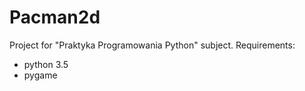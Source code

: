 # Pacman2d
Project for "Praktyka Programowania Python" subject.
Requirements:
- python 3.5
- pygame
